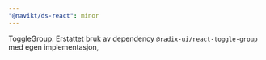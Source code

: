 ```yaml
---
"@navikt/ds-react": minor
---
```


ToggleGroup: Erstattet bruk av dependency `@radix-ui/react-toggle-group` med egen implementasjon,
